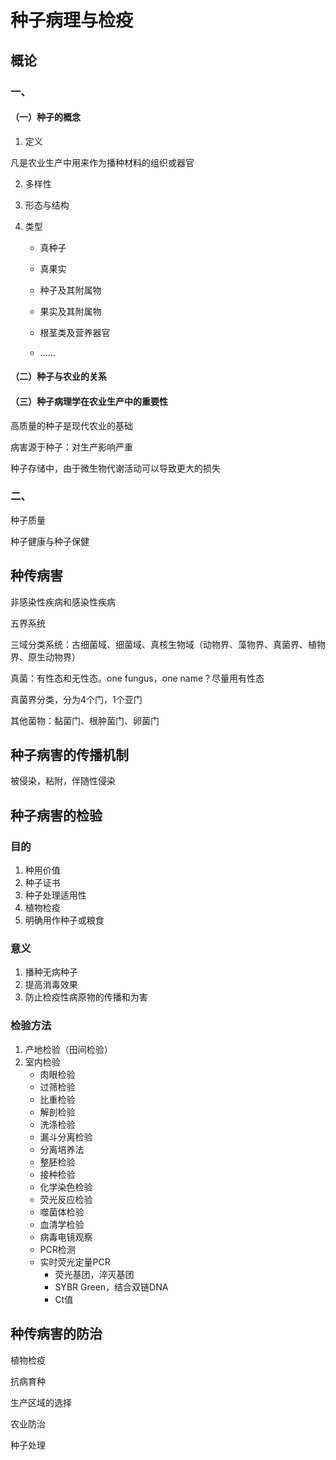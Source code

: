 # 种子病理与检疫

## 概论

### 一、

#### （一）种子的概念

1. 定义

凡是农业生产中用来作为播种材料的组织或器官

2. 多样性

3. 形态与结构

4. 类型

   - 真种子

   - 真果实

   - 种子及其附属物

   - 果实及其附属物

   - 根茎类及营养器官

   - ……
#### （二）种子与农业的关系

#### （三）种子病理学在农业生产中的重要性

高质量的种子是现代农业的基础

病害源于种子：对生产影响严重

种子存储中，由于微生物代谢活动可以导致更大的损失

### 二、

种子质量

种子健康与种子保健

## 种传病害

非感染性疾病和感染性疾病

五界系统

三域分类系统：古细菌域、细菌域、真核生物域（动物界、藻物界、真菌界、植物界、原生动物界）

真菌：有性态和无性态。one fungus，one name？尽量用有性态

真菌界分类，分为4个门，1个亚门

其他菌物：黏菌门、根肿菌门、卵菌门

## 种子病害的传播机制

被侵染，粘附，伴随性侵染



## 种子病害的检验

### 目的

1. 种用价值
2. 种子证书
3. 种子处理适用性
4. 植物检疫
5. 明确用作种子或粮食

### 意义

1. 播种无病种子
2. 提高消毒效果
3. 防止检疫性病原物的传播和为害

### 检验方法

1. 产地检验（田间检验）
2. 室内检验
   - 肉眼检验
   - 过筛检验
   - 比重检验
   - 解剖检验
   - 洗涤检验
   - 漏斗分离检验
   - 分离培养法
   - 整胚检验
   - 接种检验
   - 化学染色检验
   - 荧光反应检验
   - 噬菌体检验
   - 血清学检验
   - 病毒电镜观察
   - PCR检测
   - 实时荧光定量PCR
     - 荧光基团，淬灭基团
     - SYBR Green，结合双链DNA
     - Ct值

## 种传病害的防治

植物检疫

抗病育种

生产区域的选择

农业防治

种子处理
